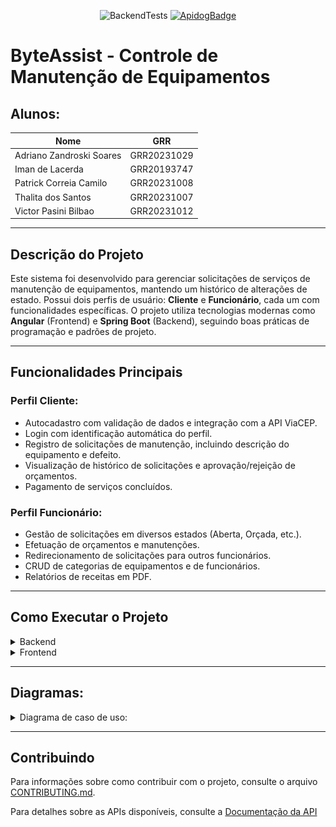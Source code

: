 <div align="center">

![BackendTests](https://github.com/VictorPBilbao/ProjetoWeb2/actions/workflows/run-tests-on-dev.yml/badge.svg) [![ApidogBadge](https://img.shields.io/badge/Apidog-8A2BE2)](https://1428fdd8or.apidog.io)

</div>

# ByteAssist - Controle de Manutenção de Equipamentos

## Alunos:

<div align="center">

| Nome                     | GRR         |
| ------------------------ | ----------- |
| Adriano Zandroski Soares | GRR20231029 |
| Iman de Lacerda          | GRR20193747 |
| Patrick Correia Camilo   | GRR20231008 |
| Thalita dos Santos       | GRR20231007 |
| Victor Pasini Bilbao     | GRR20231012 |

</div>

---

## Descrição do Projeto
Este sistema foi desenvolvido para gerenciar solicitações de serviços de manutenção de equipamentos, mantendo um histórico de alterações de estado. Possui dois perfis de usuário: **Cliente** e **Funcionário**, cada um com funcionalidades específicas. O projeto utiliza tecnologias modernas como **Angular** (Frontend) e **Spring Boot** (Backend), seguindo boas práticas de programação e padrões de projeto.

---

## Funcionalidades Principais
### Perfil Cliente:
- Autocadastro com validação de dados e integração com a API ViaCEP.
- Login com identificação automática do perfil.
- Registro de solicitações de manutenção, incluindo descrição do equipamento e defeito.
- Visualização de histórico de solicitações e aprovação/rejeição de orçamentos.
- Pagamento de serviços concluídos.

### Perfil Funcionário:
- Gestão de solicitações em diversos estados (Aberta, Orçada, etc.).
- Efetuação de orçamentos e manutenções.
- Redirecionamento de solicitações para outros funcionários.
- CRUD de categorias de equipamentos e de funcionários.
- Relatórios de receitas em PDF.

---

## Como Executar o Projeto

<details>
<summary>Backend</summary>

1. Navegue até a pasta do backend:
```bash
cd ./byteassist-backend
```

2. Execute o seguinte comando para iniciar o servidor:
```bash
./mvnw spring-boot:run
```

3. Acesse a aplicação no navegador em: [http://localhost:8080](http://localhost:8080)

</details>

<details>
<summary>Frontend</summary>

1. Navegue até a pasta do frontend:
```bash
cd ./byteassist-frontend
```

2. Instale as dependências do projeto:
```bash
npm install
```

3. Inicie o servidor de desenvolvimento:
```bash
ng serve
```

4. Acesse a aplicação no navegador em: [http://localhost:4200](http://localhost:4200)

</details>

---

## Diagramas: 

<details>
<summary>Diagrama de caso de uso:</summary>

Para facilitar o desenvolvimento, abaixo, o diagrama de caso de uso do cliente: 

![Diagrama de Caso de Uso](image/diagrama.png "Diagrama de caso de uso nível 1 do cliente feito pela @imanlacerda")

</details>

---

## Contribuindo

Para informações sobre como contribuir com o projeto, consulte o arquivo [CONTRIBUTING.md](CONTRIBUTING).

Para detalhes sobre as APIs disponíveis, consulte a [Documentação da API](https://1428fdd8or.apidog.io)